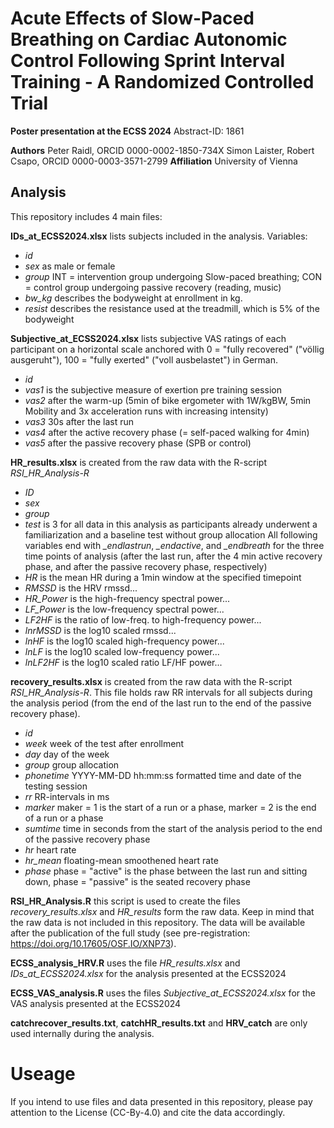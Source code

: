 # Acute Effects of Slow-Paced Breathing on Cardiac Autonomic Control Following Sprint Interval Training - A Randomized Controlled Trial
**Poster presentation at the ECSS 2024**
Abstract-ID: 1861

**Authors**
Peter Raidl, ORCID 0000-0002-1850-734X
Simon Laister,
Robert Csapo, ORCID 0000-0003-3571-2799
**Affiliation**
University of Vienna

## Analysis
This repository includes 4 main files:

**IDs_at_ECSS2024.xlsx**
lists subjects included in the analysis.
Variables:
* *id*
* *sex* as male or female
* *group* INT = intervention group undergoing Slow-paced breathing; CON = control group undergoing passive recovery (reading, music)
* *bw_kg* describes the bodyweight at enrollment in kg.
* *resist* describes the resistance used at the treadmill, which is 5% of the bodyweight
  
**Subjective_at_ECSS2024.xlsx** lists subjective VAS ratings of each participant on a horizontal scale
  anchored with 0 = "fully recovered" ("völlig ausgeruht"), 100 = "fully exerted" ("voll ausbelastet") in German.
* *id*
* *vas1* is the subjective measure of exertion pre training session
* *vas2* after the warm-up (5min of bike ergometer with 1W/kgBW, 5min Mobility and 3x acceleration runs with increasing intensity)
* *vas3* 30s after the last run
* *vas4* after the active recovery phase (= self-paced walking for 4min)
* *vas5* after the passive recovery phase (SPB or control)

**HR_results.xlsx** is created from the raw data with the R-script *RSI_HR_Analysis-R*
* *ID*
* *sex*
* *group*
* *test* is 3 for all data in this analysis as participants already underwent a familiarization and a baseline test without group allocation
All following variables end with *_endlastrun*, *_endactive*, and *_endbreath* for the three time points of analysis
  (after the last run, after the 4 min active recovery phase, and after the passive recovery phase, respectively)
* *HR* is the mean HR during a 1min window at the specified timepoint
* *RMSSD* is the HRV rmssd...
* *HR_Power* is the high-frequency spectral power...
* *LF_Power* is the low-frequency spectral power...
* *LF2HF* is the ratio of low-freq. to high-frequency power...
* *lnrMSSD* is the log10 scaled rmssd...
* *lnHF* is the log10 scaled high-frequency power...
* *lnLF* is the log10 scaled low-frequency power...
* *lnLF2HF* is the log10 scaled ratio LF/HF power...

**recovery_results.xlsx** is created from the raw data with the R-script *RSI_HR_Analysis-R*.
This file holds raw RR intervals for all subjects during the analysis period (from the end of the last run to the end of the passive recovery phase).
* *id*
* *week* week of the test after enrollment
* *day* day of the week
* *group* group allocation
* *phonetime* YYYY-MM-DD hh\:mm\:ss formatted time and date of the testing session
* *rr* RR-intervals in ms
* *marker* maker = 1 is the start of a run or a phase, marker = 2 is the end of a run or a phase
* *sumtime* time in seconds from the start of the analysis period to the end of the passive recovery phase
* *hr* heart rate
* *hr_mean* floating-mean smoothened heart rate
* *phase* phase = "active" is the phase between the last run and sitting down, phase = "passive" is the seated recovery phase

**RSI_HR_Analysis.R** this script is used to create the files *recovery_results.xlsx* and *HR_results* form the raw data.
Keep in mind that the raw data is not included in this repository.
The data will be available after the publication of the full study (see pre-registration: https://doi.org/10.17605/OSF.IO/XNP73).

**ECSS_analysis_HRV.R** uses the file *HR_results.xlsx* and *IDs_at_ECSS2024.xlsx* for the analysis presented at the ECSS2024

**ECSS_VAS_analysis.R** uses the files *Subjective_at_ECSS2024.xlsx* for the VAS analysis presented at the ECSS2024

**catchrecover_results.txt**, **catchHR_results.txt** and **HRV_catch** are only used internally during the analysis.

# Useage
If you intend to use files and data presented in this repository, please pay attention to the License (CC-By-4.0) and cite the data accordingly.

